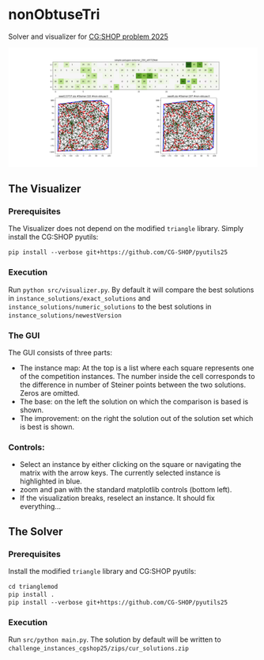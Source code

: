 # nonObtuseTri

Solver and visualizer for [CG:SHOP problem 2025](https://cgshop.ibr.cs.tu-bs.de/competition/cg-shop-2025/#problem-description)

![alt text](https://github.com/JacobusTheSecond/nonObtuseTri/blob/main/illustration.png?raw=true)

## The Visualizer
### Prerequisites
The Visualizer does not depend on the modified `triangle` library. Simply install the CG:SHOP pyutils:
```
pip install --verbose git+https://github.com/CG-SHOP/pyutils25
```
### Execution
Run `python src/visualizer.py`.
By default it will compare the best solutions in `instance_solutions/exact_solutions` and `instance_solutions/numeric_solutions` to the best solutions in `instance_solutions/newestVersion`

### The GUI
The GUI consists of three parts:
- The instance map: At the top is a list where each square represents one of the competition instances. The number inside the cell corresponds to the difference in number of Steiner points between the two solutions. Zeros are omitted.
- The base: on the left the solution on which the comparison is based is shown.
- The improvement: on the right the solution out of the solution set which is best is shown.

### Controls:
- Select an instance by either clicking on the square or navigating the matrix with the arrow keys. The currently selected instance is highlighted in blue.
- zoom and pan with the standard matplotlib controls (bottom left).
- If the visualization breaks, reselect an instance. It should fix everything...

## The Solver

### Prerequisites  
Install the modified `triangle` library and CG:SHOP pyutils:
```
cd trianglemod
pip install .
pip install --verbose git+https://github.com/CG-SHOP/pyutils25
```
### Execution
Run `src/python main.py`. The solution by default will be written to `challenge_instances_cgshop25/zips/cur_solutions.zip`
